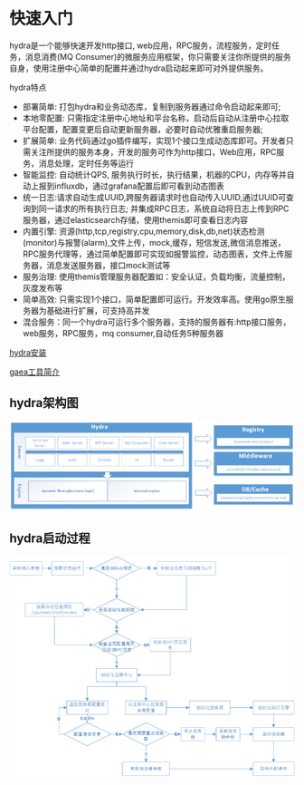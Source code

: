 # 快速入门
hydra是一个能够快速开发http接口, web应用，RPC服务，流程服务，定时任务，消息消费(MQ Consumer)的微服务应用框架，你只需要关注你所提供的服务自身，使用注册中心简单的配置并通过hydra启动起来即可对外提供服务。


  hydra特点
* 部署简单: 打包hydra和业务动态库，复制到服务器通过命令启动起来即可; 
* 本地零配置: 只需指定注册中心地址和平台名称，启动后自动从注册中心拉取平台配置，配置变更后自动更新服务器，必要时自动优雅重启服务器; 
* 扩展简单: 业务代码通过go插件编写，实现1个接口生成动态库即可。开发者只需关注所提供的服务本身，开发的服务可作为http接口，Web应用，RPC服务，消息处理，定时任务等运行
* 智能监控: 自动统计QPS, 服务执行时长，执行结果，机器的CPU，内存等并自动上报到influxdb，通过grafana配置后即可看到动态图表
* 统一日志:请求自动生成UUID,跨服务器请求时也自动传入UUID,通过UUID可查询到同一请求的所有执行日志; 并集成RPC日志，系统自动将日志上传到RPC服务器，通过elasticsearch存储，使用themis即可查看日志内容
* 内置引擎: 资源(http,tcp,registry,cpu,memory,disk,db,net)状态检测(monitor)与报警(alarm),文件上传，mock,缓存，短信发送,微信消息推送，RPC服务代理等，通过简单配置即可实现如报警监控，动态图表，文件上传服务器，消息发送服务器，接口mock测试等
* 服务治理: 使用themis管理服务器配置如：安全认证，负载均衡，流量控制，灰度发布等
* 简单高效: 只需实现1个接口，简单配置即可运行。开发效率高。使用go原生服务器为基础进行扩展，可支持高并发
* 混合服务：同一个hydra可运行多个服务器，支持的服务器有:http接口服务，web服务，RPC服务，mq consumer,自动任务5种服务器

[hydra安装](https://github.com/qxnw/hydra/blob/master/quickstart/2_install.md)

[gaea工具简介](https://github.com/qxnw/hydra/blob/master/quickstart/3.install_gaea.md)



## hydra架构图

![架构图](https://github.com/qxnw/hydra/blob/master/quickstart/hydra.png?raw=true)


## hydra启动过程


![架构图](https://github.com/qxnw/hydra/blob/master/quickstart/flow.png?raw=true)